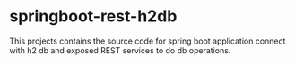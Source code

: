 # springboot-rest-h2db
This projects contains the source code for spring boot application connect with h2 db and exposed REST services to do db operations.

